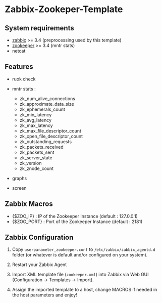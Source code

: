 # Zabbix-Zookeper-Template

## System requirements

- [zabbix](http://www.zabbix.com/downloads/) >= 3.4 (preprocessing used by this template)
- [zookeeper](https://zookeeper.apache.org/releases.html) >= 3.4 (mntr stats)
- netcat 

## Features

- ruok check
- mntr stats :
  - zk_num_alive_connections
  - zk_approximate_data_size
  - zk_ephemerals_count
  - zk_min_latency
  - zk_avg_latency
  - zk_max_latency
  - zk_max_file_descriptor_count
  - zk_open_file_descriptor_count
  - zk_outstanding_requests
  - zk_packets_received
  - zk_packets_sent
  - zk_server_state
  - zk_version
  - zk_znode_count
  
- graphs
- screen


## Zabbix Macros

- {$ZOO_IP} : IP of the Zookeeper Instance (default : 127.0.0.1)
- {$ZOO_PORT} : Port of the Zookeeper Instance (default : 2181)


## Zabbix Configuration

1) Copy `userparameter_zookeeper.conf` to `/etc/zabbix/zabbix_agentd.d` folder (or whatever is default and/or configured on your system).

2) Restart your Zabbix Agent

3) Import XML template file (`zookeeper.xml`) into Zabbix via Web GUI (Configuration -> Templates -> Import).

4) Assign the imported template to a host, change MACROS if needed in the host parameters and enjoy!
